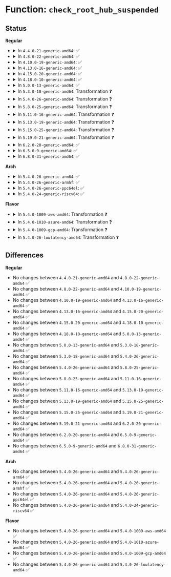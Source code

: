 # Function: <code>check_root_hub_suspended</code>

## Status
<b>Regular</b>
<ul>
<li>
<details>
<summary>In <code>4.4.0-21-generic-amd64</code>: ✅</summary>

```c
int check_root_hub_suspended(struct device * dev)
```

```json
{
  "name": "check_root_hub_suspended",
  "collision_type": "Unique Static",
  "inline_type": "No",
  "funcs": [
    {
      "addr": 18446744071585267920,
      "name": "check_root_hub_suspended",
      "external": false,
      "loc": "drivers/usb/core/hcd-pci.c:413",
      "file": "drivers/usb/core/hcd-pci.c",
      "inline": "seen, unknown",
      "caller_inline": [],
      "caller_func": [
        "drivers/usb/core/hcd-pci.c:suspend_common",
        "drivers/usb/core/hcd-pci.c:hcd_pci_suspend_noirq"
      ]
    }
  ],
  "symbols": [
    {
      "addr": 18446744071585267920,
      "name": "check_root_hub_suspended",
      "section": ".text",
      "bind": "STB_LOCAL",
      "size": 88
    }
  ]
}
```
</details>
</li>
<li>
<details>
<summary>In <code>4.8.0-22-generic-amd64</code>: ✅</summary>

```c
int check_root_hub_suspended(struct device * dev)
```

```json
{
  "name": "check_root_hub_suspended",
  "collision_type": "Unique Static",
  "inline_type": "No",
  "funcs": [
    {
      "addr": 18446744071585663648,
      "name": "check_root_hub_suspended",
      "external": false,
      "loc": "drivers/usb/core/hcd-pci.c:421",
      "file": "drivers/usb/core/hcd-pci.c",
      "inline": "seen, unknown",
      "caller_inline": [],
      "caller_func": [
        "drivers/usb/core/hcd-pci.c:hcd_pci_suspend_noirq",
        "drivers/usb/core/hcd-pci.c:suspend_common"
      ]
    }
  ],
  "symbols": [
    {
      "addr": 18446744071585663648,
      "name": "check_root_hub_suspended",
      "section": ".text",
      "bind": "STB_LOCAL",
      "size": 88
    }
  ]
}
```
</details>
</li>
<li>
<details>
<summary>In <code>4.10.0-19-generic-amd64</code>: ✅</summary>

```c
int check_root_hub_suspended(struct device * dev)
```

```json
{
  "name": "check_root_hub_suspended",
  "collision_type": "Unique Static",
  "inline_type": "No",
  "funcs": [
    {
      "addr": 18446744071585851344,
      "name": "check_root_hub_suspended",
      "external": false,
      "loc": "drivers/usb/core/hcd-pci.c:421",
      "file": "drivers/usb/core/hcd-pci.c",
      "inline": "seen, unknown",
      "caller_inline": [],
      "caller_func": [
        "drivers/usb/core/hcd-pci.c:hcd_pci_suspend_noirq",
        "drivers/usb/core/hcd-pci.c:suspend_common"
      ]
    }
  ],
  "symbols": [
    {
      "addr": 18446744071585851344,
      "name": "check_root_hub_suspended",
      "section": ".text",
      "bind": "STB_LOCAL",
      "size": 88
    }
  ]
}
```
</details>
</li>
<li>
<details>
<summary>In <code>4.13.0-16-generic-amd64</code>: ✅</summary>

```c
int check_root_hub_suspended(struct device * dev)
```

```json
{
  "name": "check_root_hub_suspended",
  "collision_type": "Unique Static",
  "inline_type": "No",
  "funcs": [
    {
      "addr": 18446744071585936528,
      "name": "check_root_hub_suspended",
      "external": false,
      "loc": "drivers/usb/core/hcd-pci.c:421",
      "file": "drivers/usb/core/hcd-pci.c",
      "inline": "seen, unknown",
      "caller_inline": [],
      "caller_func": [
        "drivers/usb/core/hcd-pci.c:hcd_pci_suspend_noirq",
        "drivers/usb/core/hcd-pci.c:suspend_common"
      ]
    }
  ],
  "symbols": [
    {
      "addr": 18446744071585936528,
      "name": "check_root_hub_suspended",
      "section": ".text",
      "bind": "STB_LOCAL",
      "size": 88
    }
  ]
}
```
</details>
</li>
<li>
<details>
<summary>In <code>4.15.0-20-generic-amd64</code>: ✅</summary>

```c
int check_root_hub_suspended(struct device * dev)
```

```json
{
  "name": "check_root_hub_suspended",
  "collision_type": "Unique Static",
  "inline_type": "No",
  "funcs": [
    {
      "addr": 18446744071586378352,
      "name": "check_root_hub_suspended",
      "external": false,
      "loc": "drivers/usb/core/hcd-pci.c:408",
      "file": "drivers/usb/core/hcd-pci.c",
      "inline": "seen, unknown",
      "caller_inline": [],
      "caller_func": [
        "drivers/usb/core/hcd-pci.c:hcd_pci_suspend_noirq",
        "drivers/usb/core/hcd-pci.c:suspend_common"
      ]
    }
  ],
  "symbols": [
    {
      "addr": 18446744071586378352,
      "name": "check_root_hub_suspended",
      "section": ".text",
      "bind": "STB_LOCAL",
      "size": 88
    }
  ]
}
```
</details>
</li>
<li>
<details>
<summary>In <code>4.18.0-10-generic-amd64</code>: ✅</summary>

```c
int check_root_hub_suspended(struct device * dev)
```

```json
{
  "name": "check_root_hub_suspended",
  "collision_type": "Unique Static",
  "inline_type": "No",
  "funcs": [
    {
      "addr": 18446744071586637808,
      "name": "check_root_hub_suspended",
      "external": false,
      "loc": "drivers/usb/core/hcd-pci.c:408",
      "file": "drivers/usb/core/hcd-pci.c",
      "inline": "seen, unknown",
      "caller_inline": [],
      "caller_func": [
        "drivers/usb/core/hcd-pci.c:hcd_pci_suspend_noirq",
        "drivers/usb/core/hcd-pci.c:suspend_common"
      ]
    }
  ],
  "symbols": [
    {
      "addr": 18446744071586637808,
      "name": "check_root_hub_suspended",
      "section": ".text",
      "bind": "STB_LOCAL",
      "size": 88
    }
  ]
}
```
</details>
</li>
<li>
<details>
<summary>In <code>5.0.0-13-generic-amd64</code>: ✅</summary>

```c
int check_root_hub_suspended(struct device * dev)
```

```json
{
  "name": "check_root_hub_suspended",
  "collision_type": "Unique Static",
  "inline_type": "No",
  "funcs": [
    {
      "addr": 18446744071586786928,
      "name": "check_root_hub_suspended",
      "external": false,
      "loc": "drivers/usb/core/hcd-pci.c:408",
      "file": "drivers/usb/core/hcd-pci.c",
      "inline": "seen, unknown",
      "caller_inline": [],
      "caller_func": [
        "drivers/usb/core/hcd-pci.c:hcd_pci_suspend_noirq",
        "drivers/usb/core/hcd-pci.c:suspend_common"
      ]
    }
  ],
  "symbols": [
    {
      "addr": 18446744071586786928,
      "name": "check_root_hub_suspended",
      "section": ".text",
      "bind": "STB_LOCAL",
      "size": 88
    }
  ]
}
```
</details>
</li>
<li>
<details>
<summary>In <code>5.3.0-18-generic-amd64</code>: Transformation ❓</summary>

```c
int check_root_hub_suspended(struct device * dev)
```

```json
{
  "name": "check_root_hub_suspended",
  "collision_type": "Unique Static",
  "inline_type": "No",
  "funcs": [
    {
      "addr": 0,
      "name": "check_root_hub_suspended",
      "external": false,
      "loc": "drivers/usb/core/hcd-pci.c:394",
      "file": "drivers/usb/core/hcd-pci.c",
      "inline": "seen, unknown",
      "caller_inline": [],
      "caller_func": [
        "drivers/usb/core/hcd-pci.c:hcd_pci_suspend_noirq",
        "drivers/usb/core/hcd-pci.c:suspend_common"
      ]
    }
  ],
  "symbols": [
    {
      "addr": 18446744071587042080,
      "name": "check_root_hub_suspended",
      "section": ".text",
      "bind": "STB_LOCAL",
      "size": 59
    },
    {
      "addr": 18446744071587044278,
      "name": "check_root_hub_suspended.cold",
      "section": ".text",
      "bind": "STB_LOCAL",
      "size": 46
    }
  ]
}
```
</details>
</li>
<li>
<details>
<summary>In <code>5.4.0-26-generic-amd64</code>: Transformation ❓</summary>

```c
int check_root_hub_suspended(struct device * dev)
```

```json
{
  "name": "check_root_hub_suspended",
  "collision_type": "Unique Static",
  "inline_type": "No",
  "funcs": [
    {
      "addr": 0,
      "name": "check_root_hub_suspended",
      "external": false,
      "loc": "drivers/usb/core/hcd-pci.c:394",
      "file": "drivers/usb/core/hcd-pci.c",
      "inline": "seen, unknown",
      "caller_inline": [],
      "caller_func": [
        "drivers/usb/core/hcd-pci.c:hcd_pci_suspend_noirq",
        "drivers/usb/core/hcd-pci.c:suspend_common"
      ]
    }
  ],
  "symbols": [
    {
      "addr": 18446744071587242480,
      "name": "check_root_hub_suspended",
      "section": ".text",
      "bind": "STB_LOCAL",
      "size": 59
    },
    {
      "addr": 18446744071587244678,
      "name": "check_root_hub_suspended.cold",
      "section": ".text",
      "bind": "STB_LOCAL",
      "size": 46
    }
  ]
}
```
</details>
</li>
<li>
<details>
<summary>In <code>5.8.0-25-generic-amd64</code>: Transformation ❓</summary>

```c
int check_root_hub_suspended(struct device * dev)
```

```json
{
  "name": "check_root_hub_suspended",
  "collision_type": "Unique Static",
  "inline_type": "No",
  "funcs": [
    {
      "addr": 0,
      "name": "check_root_hub_suspended",
      "external": false,
      "loc": "drivers/usb/core/hcd-pci.c:395",
      "file": "drivers/usb/core/hcd-pci.c",
      "inline": "seen, unknown",
      "caller_inline": [],
      "caller_func": [
        "drivers/usb/core/hcd-pci.c:hcd_pci_suspend_noirq",
        "drivers/usb/core/hcd-pci.c:suspend_common"
      ]
    }
  ],
  "symbols": [
    {
      "addr": 18446744071588097312,
      "name": "check_root_hub_suspended",
      "section": ".text",
      "bind": "STB_LOCAL",
      "size": 59
    },
    {
      "addr": 18446744071588098635,
      "name": "check_root_hub_suspended.cold",
      "section": ".text",
      "bind": "STB_LOCAL",
      "size": 46
    }
  ]
}
```
</details>
</li>
<li>
<details>
<summary>In <code>5.11.0-16-generic-amd64</code>: Transformation ❓</summary>

```c
int check_root_hub_suspended(struct device * dev)
```

```json
{
  "name": "check_root_hub_suspended",
  "collision_type": "Unique Static",
  "inline_type": "No",
  "funcs": [
    {
      "addr": 0,
      "name": "check_root_hub_suspended",
      "external": false,
      "loc": "drivers/usb/core/hcd-pci.c:406",
      "file": "drivers/usb/core/hcd-pci.c",
      "inline": "seen, unknown",
      "caller_inline": [],
      "caller_func": [
        "drivers/usb/core/hcd-pci.c:hcd_pci_suspend_noirq",
        "drivers/usb/core/hcd-pci.c:suspend_common"
      ]
    }
  ],
  "symbols": [
    {
      "addr": 18446744071588139344,
      "name": "check_root_hub_suspended",
      "section": ".text",
      "bind": "STB_LOCAL",
      "size": 59
    },
    {
      "addr": 18446744071591553807,
      "name": "check_root_hub_suspended.cold",
      "section": ".text",
      "bind": "STB_LOCAL",
      "size": 46
    }
  ]
}
```
</details>
</li>
<li>
<details>
<summary>In <code>5.13.0-19-generic-amd64</code>: Transformation ❓</summary>

```c
int check_root_hub_suspended(struct device * dev)
```

```json
{
  "name": "check_root_hub_suspended",
  "collision_type": "Unique Static",
  "inline_type": "No",
  "funcs": [
    {
      "addr": 0,
      "name": "check_root_hub_suspended",
      "external": false,
      "loc": "drivers/usb/core/hcd-pci.c:406",
      "file": "drivers/usb/core/hcd-pci.c",
      "inline": "seen, unknown",
      "caller_inline": [],
      "caller_func": [
        "drivers/usb/core/hcd-pci.c:hcd_pci_suspend_noirq",
        "drivers/usb/core/hcd-pci.c:suspend_common"
      ]
    }
  ],
  "symbols": [
    {
      "addr": 18446744071588021440,
      "name": "check_root_hub_suspended",
      "section": ".text",
      "bind": "STB_LOCAL",
      "size": 59
    },
    {
      "addr": 18446744071591496096,
      "name": "check_root_hub_suspended.cold",
      "section": ".text",
      "bind": "STB_LOCAL",
      "size": 46
    }
  ]
}
```
</details>
</li>
<li>
<details>
<summary>In <code>5.15.0-25-generic-amd64</code>: Transformation ❓</summary>

```c
int check_root_hub_suspended(struct device * dev)
```

```json
{
  "name": "check_root_hub_suspended",
  "collision_type": "Unique Static",
  "inline_type": "No",
  "funcs": [
    {
      "addr": 0,
      "name": "check_root_hub_suspended",
      "external": false,
      "loc": "drivers/usb/core/hcd-pci.c:406",
      "file": "drivers/usb/core/hcd-pci.c",
      "inline": "seen, unknown",
      "caller_inline": [],
      "caller_func": [
        "drivers/usb/core/hcd-pci.c:hcd_pci_suspend_noirq",
        "drivers/usb/core/hcd-pci.c:suspend_common"
      ]
    }
  ],
  "symbols": [
    {
      "addr": 18446744071588637712,
      "name": "check_root_hub_suspended",
      "section": ".text",
      "bind": "STB_LOCAL",
      "size": 59
    },
    {
      "addr": 18446744071592574166,
      "name": "check_root_hub_suspended.cold",
      "section": ".text",
      "bind": "STB_LOCAL",
      "size": 46
    }
  ]
}
```
</details>
</li>
<li>
<details>
<summary>In <code>5.19.0-21-generic-amd64</code>: Transformation ❓</summary>

```c
int check_root_hub_suspended(struct device * dev)
```

```json
{
  "name": "check_root_hub_suspended",
  "collision_type": "Unique Static",
  "inline_type": "No",
  "funcs": [
    {
      "addr": 0,
      "name": "check_root_hub_suspended",
      "external": false,
      "loc": "drivers/usb/core/hcd-pci.c:405",
      "file": "drivers/usb/core/hcd-pci.c",
      "inline": "seen, unknown",
      "caller_inline": [],
      "caller_func": [
        "drivers/usb/core/hcd-pci.c:hcd_pci_suspend_noirq",
        "drivers/usb/core/hcd-pci.c:suspend_common"
      ]
    }
  ],
  "symbols": [
    {
      "addr": 18446744071590053920,
      "name": "check_root_hub_suspended",
      "section": ".text",
      "bind": "STB_LOCAL",
      "size": 67
    },
    {
      "addr": 18446744071594453896,
      "name": "check_root_hub_suspended.cold",
      "section": ".text",
      "bind": "STB_LOCAL",
      "size": 36
    }
  ]
}
```
</details>
</li>
<li>
<details>
<summary>In <code>6.2.0-20-generic-amd64</code>: ✅</summary>

```c
int check_root_hub_suspended(struct device * dev)
```

```json
{
  "name": "check_root_hub_suspended",
  "collision_type": "Unique Static",
  "inline_type": "No",
  "funcs": [
    {
      "addr": 18446744071591660144,
      "name": "check_root_hub_suspended",
      "external": false,
      "loc": "drivers/usb/core/hcd-pci.c:400",
      "file": "drivers/usb/core/hcd-pci.c",
      "inline": "seen, unknown",
      "caller_inline": [],
      "caller_func": [
        "drivers/usb/core/hcd-pci.c:hcd_pci_suspend_noirq",
        "drivers/usb/core/hcd-pci.c:suspend_common"
      ]
    }
  ],
  "symbols": [
    {
      "addr": 18446744071591660144,
      "name": "check_root_hub_suspended",
      "section": ".text",
      "bind": "STB_LOCAL",
      "size": 92
    }
  ]
}
```
</details>
</li>
<li>
<details>
<summary>In <code>6.5.0-9-generic-amd64</code>: ✅</summary>

```c
int check_root_hub_suspended(struct device * dev)
```

```json
{
  "name": "check_root_hub_suspended",
  "collision_type": "Unique Static",
  "inline_type": "No",
  "funcs": [
    {
      "addr": 18446744071592082928,
      "name": "check_root_hub_suspended",
      "external": false,
      "loc": "drivers/usb/core/hcd-pci.c:400",
      "file": "drivers/usb/core/hcd-pci.c",
      "inline": "seen, unknown",
      "caller_inline": [],
      "caller_func": [
        "drivers/usb/core/hcd-pci.c:hcd_pci_suspend_noirq",
        "drivers/usb/core/hcd-pci.c:suspend_common"
      ]
    }
  ],
  "symbols": [
    {
      "addr": 18446744071592082928,
      "name": "check_root_hub_suspended",
      "section": ".text",
      "bind": "STB_LOCAL",
      "size": 92
    }
  ]
}
```
</details>
</li>
<li>
<details>
<summary>In <code>6.8.0-31-generic-amd64</code>: ✅</summary>

```c
int check_root_hub_suspended(struct device * dev)
```

```json
{
  "name": "check_root_hub_suspended",
  "collision_type": "Unique Static",
  "inline_type": "No",
  "funcs": [
    {
      "addr": 18446744071592823360,
      "name": "check_root_hub_suspended",
      "external": false,
      "loc": "drivers/usb/core/hcd-pci.c:399",
      "file": "drivers/usb/core/hcd-pci.c",
      "inline": "seen, unknown",
      "caller_inline": [],
      "caller_func": [
        "drivers/usb/core/hcd-pci.c:hcd_pci_suspend_noirq",
        "drivers/usb/core/hcd-pci.c:suspend_common"
      ]
    }
  ],
  "symbols": [
    {
      "addr": 18446744071592823360,
      "name": "check_root_hub_suspended",
      "section": ".text",
      "bind": "STB_LOCAL",
      "size": 92
    }
  ]
}
```
</details>
</li>
</ul>
<b>Arch</b>
<ul>
<li>
<details>
<summary>In <code>5.4.0-26-generic-arm64</code>: ✅</summary>

```c
int check_root_hub_suspended(struct device * dev)
```

```json
{
  "name": "check_root_hub_suspended",
  "collision_type": "Unique Static",
  "inline_type": "No",
  "funcs": [
    {
      "addr": 18446603336500341000,
      "name": "check_root_hub_suspended",
      "external": false,
      "loc": "drivers/usb/core/hcd-pci.c:394",
      "file": "drivers/usb/core/hcd-pci.c",
      "inline": "seen, unknown",
      "caller_inline": [],
      "caller_func": [
        "drivers/usb/core/hcd-pci.c:hcd_pci_suspend_noirq",
        "drivers/usb/core/hcd-pci.c:suspend_common"
      ]
    }
  ],
  "symbols": [
    {
      "addr": 18446603336500341000,
      "name": "check_root_hub_suspended",
      "section": ".text",
      "bind": "STB_LOCAL",
      "size": 116
    }
  ]
}
```
</details>
</li>
<li>
<details>
<summary>In <code>5.4.0-26-generic-armhf</code>: ✅</summary>

```c
int check_root_hub_suspended(struct device * dev)
```

```json
{
  "name": "check_root_hub_suspended",
  "collision_type": "Unique Static",
  "inline_type": "No",
  "funcs": [
    {
      "addr": 3232800140,
      "name": "check_root_hub_suspended",
      "external": false,
      "loc": "drivers/usb/core/hcd-pci.c:394",
      "file": "drivers/usb/core/hcd-pci.c",
      "inline": "seen, unknown",
      "caller_inline": [],
      "caller_func": [
        "drivers/usb/core/hcd-pci.c:hcd_pci_suspend_noirq",
        "drivers/usb/core/hcd-pci.c:suspend_common"
      ]
    }
  ],
  "symbols": [
    {
      "addr": 3232800140,
      "name": "check_root_hub_suspended",
      "section": ".text",
      "bind": "STB_LOCAL",
      "size": 108
    }
  ]
}
```
</details>
</li>
<li>
<details>
<summary>In <code>5.4.0-26-generic-ppc64el</code>: ✅</summary>

```c
int check_root_hub_suspended(struct device * dev)
```

```json
{
  "name": "check_root_hub_suspended",
  "collision_type": "Unique Static",
  "inline_type": "No",
  "funcs": [
    {
      "addr": 13835058055293653712,
      "name": "check_root_hub_suspended",
      "external": false,
      "loc": "drivers/usb/core/hcd-pci.c:394",
      "file": "drivers/usb/core/hcd-pci.c",
      "inline": "seen, unknown",
      "caller_inline": [],
      "caller_func": [
        "drivers/usb/core/hcd-pci.c:hcd_pci_suspend_noirq",
        "drivers/usb/core/hcd-pci.c:suspend_common"
      ]
    }
  ],
  "symbols": [
    {
      "addr": 13835058055293653712,
      "name": "check_root_hub_suspended",
      "section": ".text",
      "bind": "STB_LOCAL",
      "size": 156
    }
  ]
}
```
</details>
</li>
<li>
<details>
<summary>In <code>5.4.0-24-generic-riscv64</code>: ✅</summary>

```c
int check_root_hub_suspended(struct device * dev)
```

```json
{
  "name": "check_root_hub_suspended",
  "collision_type": "Unique Static",
  "inline_type": "No",
  "funcs": [
    {
      "addr": 18446743936277233198,
      "name": "check_root_hub_suspended",
      "external": false,
      "loc": "drivers/usb/core/hcd-pci.c:394",
      "file": "drivers/usb/core/hcd-pci.c",
      "inline": "seen, unknown",
      "caller_inline": [],
      "caller_func": [
        "drivers/usb/core/hcd-pci.c:hcd_pci_runtime_suspend"
      ]
    }
  ],
  "symbols": [
    {
      "addr": 18446743936277233198,
      "name": "check_root_hub_suspended",
      "section": ".text",
      "bind": "STB_LOCAL",
      "size": 106
    }
  ]
}
```
</details>
</li>
</ul>
<b>Flavor</b>
<ul>
<li>
<details>
<summary>In <code>5.4.0-1009-aws-amd64</code>: Transformation ❓</summary>

```c
int check_root_hub_suspended(struct device * dev)
```

```json
{
  "name": "check_root_hub_suspended",
  "collision_type": "Unique Static",
  "inline_type": "No",
  "funcs": [
    {
      "addr": 0,
      "name": "check_root_hub_suspended",
      "external": false,
      "loc": "drivers/usb/core/hcd-pci.c:394",
      "file": "drivers/usb/core/hcd-pci.c",
      "inline": "seen, unknown",
      "caller_inline": [],
      "caller_func": [
        "drivers/usb/core/hcd-pci.c:hcd_pci_suspend_noirq",
        "drivers/usb/core/hcd-pci.c:suspend_common"
      ]
    }
  ],
  "symbols": [
    {
      "addr": 18446744071586948560,
      "name": "check_root_hub_suspended",
      "section": ".text",
      "bind": "STB_LOCAL",
      "size": 59
    },
    {
      "addr": 18446744071586950758,
      "name": "check_root_hub_suspended.cold",
      "section": ".text",
      "bind": "STB_LOCAL",
      "size": 46
    }
  ]
}
```
</details>
</li>
<li>
<details>
<summary>In <code>5.4.0-1010-azure-amd64</code>: Transformation ❓</summary>

```c
int check_root_hub_suspended(struct device * dev)
```

```json
{
  "name": "check_root_hub_suspended",
  "collision_type": "Unique Static",
  "inline_type": "No",
  "funcs": [
    {
      "addr": 0,
      "name": "check_root_hub_suspended",
      "external": false,
      "loc": "drivers/usb/core/hcd-pci.c:394",
      "file": "drivers/usb/core/hcd-pci.c",
      "inline": "seen, unknown",
      "caller_inline": [],
      "caller_func": [
        "drivers/usb/core/hcd-pci.c:hcd_pci_suspend_noirq",
        "drivers/usb/core/hcd-pci.c:suspend_common"
      ]
    }
  ],
  "symbols": [
    {
      "addr": 18446744071586889712,
      "name": "check_root_hub_suspended",
      "section": ".text",
      "bind": "STB_LOCAL",
      "size": 59
    },
    {
      "addr": 18446744071586891910,
      "name": "check_root_hub_suspended.cold",
      "section": ".text",
      "bind": "STB_LOCAL",
      "size": 46
    }
  ]
}
```
</details>
</li>
<li>
<details>
<summary>In <code>5.4.0-1009-gcp-amd64</code>: Transformation ❓</summary>

```c
int check_root_hub_suspended(struct device * dev)
```

```json
{
  "name": "check_root_hub_suspended",
  "collision_type": "Unique Static",
  "inline_type": "No",
  "funcs": [
    {
      "addr": 0,
      "name": "check_root_hub_suspended",
      "external": false,
      "loc": "drivers/usb/core/hcd-pci.c:394",
      "file": "drivers/usb/core/hcd-pci.c",
      "inline": "seen, unknown",
      "caller_inline": [],
      "caller_func": [
        "drivers/usb/core/hcd-pci.c:hcd_pci_suspend_noirq",
        "drivers/usb/core/hcd-pci.c:suspend_common"
      ]
    }
  ],
  "symbols": [
    {
      "addr": 18446744071587197040,
      "name": "check_root_hub_suspended",
      "section": ".text",
      "bind": "STB_LOCAL",
      "size": 59
    },
    {
      "addr": 18446744071587199238,
      "name": "check_root_hub_suspended.cold",
      "section": ".text",
      "bind": "STB_LOCAL",
      "size": 46
    }
  ]
}
```
</details>
</li>
<li>
<details>
<summary>In <code>5.4.0-26-lowlatency-amd64</code>: Transformation ❓</summary>

```c
int check_root_hub_suspended(struct device * dev)
```

```json
{
  "name": "check_root_hub_suspended",
  "collision_type": "Unique Static",
  "inline_type": "No",
  "funcs": [
    {
      "addr": 0,
      "name": "check_root_hub_suspended",
      "external": false,
      "loc": "drivers/usb/core/hcd-pci.c:394",
      "file": "drivers/usb/core/hcd-pci.c",
      "inline": "seen, unknown",
      "caller_inline": [],
      "caller_func": [
        "drivers/usb/core/hcd-pci.c:hcd_pci_suspend_noirq",
        "drivers/usb/core/hcd-pci.c:suspend_common"
      ]
    }
  ],
  "symbols": [
    {
      "addr": 18446744071587304112,
      "name": "check_root_hub_suspended",
      "section": ".text",
      "bind": "STB_LOCAL",
      "size": 59
    },
    {
      "addr": 18446744071587306310,
      "name": "check_root_hub_suspended.cold",
      "section": ".text",
      "bind": "STB_LOCAL",
      "size": 46
    }
  ]
}
```
</details>
</li>
</ul>

## Differences
<b>Regular</b>
<ul>
<li>
No changes between <code>4.4.0-21-generic-amd64</code> and <code>4.8.0-22-generic-amd64</code> ✅
</li>
<li>
No changes between <code>4.8.0-22-generic-amd64</code> and <code>4.10.0-19-generic-amd64</code> ✅
</li>
<li>
No changes between <code>4.10.0-19-generic-amd64</code> and <code>4.13.0-16-generic-amd64</code> ✅
</li>
<li>
No changes between <code>4.13.0-16-generic-amd64</code> and <code>4.15.0-20-generic-amd64</code> ✅
</li>
<li>
No changes between <code>4.15.0-20-generic-amd64</code> and <code>4.18.0-10-generic-amd64</code> ✅
</li>
<li>
No changes between <code>4.18.0-10-generic-amd64</code> and <code>5.0.0-13-generic-amd64</code> ✅
</li>
<li>
No changes between <code>5.0.0-13-generic-amd64</code> and <code>5.3.0-18-generic-amd64</code> ✅
</li>
<li>
No changes between <code>5.3.0-18-generic-amd64</code> and <code>5.4.0-26-generic-amd64</code> ✅
</li>
<li>
No changes between <code>5.4.0-26-generic-amd64</code> and <code>5.8.0-25-generic-amd64</code> ✅
</li>
<li>
No changes between <code>5.8.0-25-generic-amd64</code> and <code>5.11.0-16-generic-amd64</code> ✅
</li>
<li>
No changes between <code>5.11.0-16-generic-amd64</code> and <code>5.13.0-19-generic-amd64</code> ✅
</li>
<li>
No changes between <code>5.13.0-19-generic-amd64</code> and <code>5.15.0-25-generic-amd64</code> ✅
</li>
<li>
No changes between <code>5.15.0-25-generic-amd64</code> and <code>5.19.0-21-generic-amd64</code> ✅
</li>
<li>
No changes between <code>5.19.0-21-generic-amd64</code> and <code>6.2.0-20-generic-amd64</code> ✅
</li>
<li>
No changes between <code>6.2.0-20-generic-amd64</code> and <code>6.5.0-9-generic-amd64</code> ✅
</li>
<li>
No changes between <code>6.5.0-9-generic-amd64</code> and <code>6.8.0-31-generic-amd64</code> ✅
</li>
</ul>
<b>Arch</b>
<ul>
<li>
No changes between <code>5.4.0-26-generic-amd64</code> and <code>5.4.0-26-generic-arm64</code> ✅
</li>
<li>
No changes between <code>5.4.0-26-generic-amd64</code> and <code>5.4.0-26-generic-armhf</code> ✅
</li>
<li>
No changes between <code>5.4.0-26-generic-amd64</code> and <code>5.4.0-26-generic-ppc64el</code> ✅
</li>
<li>
No changes between <code>5.4.0-26-generic-amd64</code> and <code>5.4.0-24-generic-riscv64</code> ✅
</li>
</ul>
<b>Flavor</b>
<ul>
<li>
No changes between <code>5.4.0-26-generic-amd64</code> and <code>5.4.0-1009-aws-amd64</code> ✅
</li>
<li>
No changes between <code>5.4.0-26-generic-amd64</code> and <code>5.4.0-1010-azure-amd64</code> ✅
</li>
<li>
No changes between <code>5.4.0-26-generic-amd64</code> and <code>5.4.0-1009-gcp-amd64</code> ✅
</li>
<li>
No changes between <code>5.4.0-26-generic-amd64</code> and <code>5.4.0-26-lowlatency-amd64</code> ✅
</li>
</ul>
